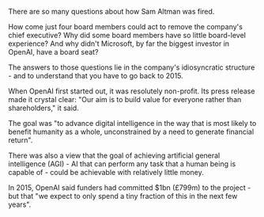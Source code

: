 There are so many questions about how Sam Altman was fired.

How come just four board members could act to remove the company's chief executive? Why did some board members have so little board-level experience? And why didn't Microsoft, by far the biggest investor in OpenAI, have a board seat?

The answers to those questions lie in the company's idiosyncratic structure - and to understand that you have to go back to 2015.

When OpenAI first started out, it was resolutely non-profit. Its press release made it crystal clear: "Our aim is to build value for everyone rather than shareholders," it said.

The goal was "to advance digital intelligence in the way that is most likely to benefit humanity as a whole, unconstrained by a need to generate financial return".

There was also a view that the goal of achieving artificial general intelligence (AGI) - AI that can perform any task that a human being is capable of - could be achievable with relatively little money.

In 2015, OpenAI said funders had committed $1bn (£799m) to the project - but that "we expect to only spend a tiny fraction of this in the next few years".
